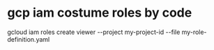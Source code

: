 # gcp iam costume roles by code

gcloud iam roles create viewer --project my-project-id --file my-role-definition.yaml
